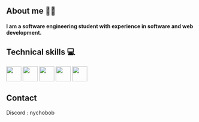 ## About me 🙋‍♂️
#### I am a software engineering student with experience in software and web development.

## Technical skills 💻
<img src="https://github.com/nychobob/nychobob/assets/47119027/d95e8c3d-6cd2-4610-8ded-e993134c20e0" width="40" height="40"/>
<img src="https://github.com/user-attachments/assets/af7d4775-a6ea-44dc-8abd-e1f973f07364" width="40" height="40"/>
<img src="https://github.com/nychobob/nychobob/assets/47119027/4686b5d8-5fe9-4912-910c-820f32d9b39a" width="40" height="40"/>
<img src="https://github.com/nychobob/nychobob/assets/47119027/0b1116d0-ef81-49d4-b661-269f7cd91871" width="40" height="40"/>
<img src="https://github.com/nychobob/nychobob/assets/47119027/223624d6-fae2-4156-b7be-f147b350ba0f" width="40" height="40"/>

## Contact
Discord : nychobob



